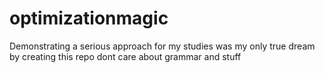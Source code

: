 # optimizationmagic
Demonstrating a serious approach for my studies was my only true dream by creating this repo  dont care about grammar and stuff 
